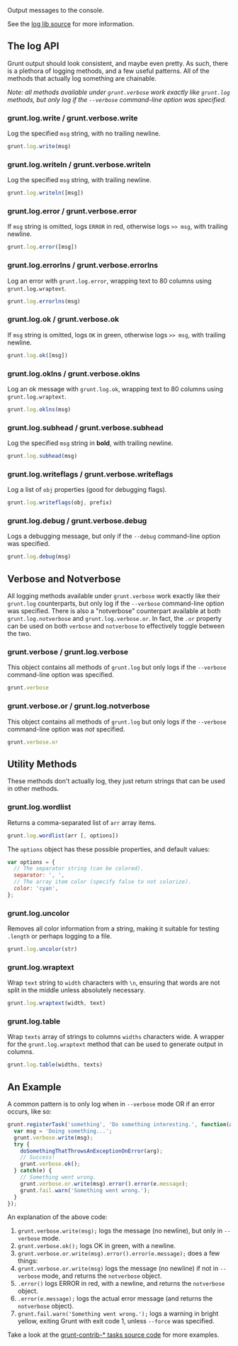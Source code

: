 Output messages to the console.

See the [log lib source](https://github.com/gruntjs/grunt-legacy-log/blob/master/index.js) for more information.

## The log API
Grunt output should look consistent, and maybe even pretty. As such, there is a plethora of logging methods, and a few useful patterns. All of the methods that actually log something are chainable.

_Note: all methods available under `grunt.verbose` work exactly like `grunt.log` methods, but only log if the `--verbose` command-line option was specified._

### grunt.log.write / grunt.verbose.write
Log the specified `msg` string, with no trailing newline.

```js
grunt.log.write(msg)
```

### grunt.log.writeln / grunt.verbose.writeln
Log the specified `msg` string, with trailing newline.

```js
grunt.log.writeln([msg])
```

### grunt.log.error / grunt.verbose.error
If `msg` string is omitted, logs `ERROR` in red, otherwise logs `>> msg`, with trailing newline.

```js
grunt.log.error([msg])
```

### grunt.log.errorlns / grunt.verbose.errorlns
Log an error with `grunt.log.error`, wrapping text to 80 columns using `grunt.log.wraptext`.

```js
grunt.log.errorlns(msg)
```

### grunt.log.ok / grunt.verbose.ok
If `msg` string is omitted, logs `OK` in green, otherwise logs `>> msg`, with trailing newline.

```js
grunt.log.ok([msg])
```

### grunt.log.oklns / grunt.verbose.oklns
Log an ok message with `grunt.log.ok`, wrapping text to 80 columns using `grunt.log.wraptext`.

```js
grunt.log.oklns(msg)
```

### grunt.log.subhead / grunt.verbose.subhead
Log the specified `msg` string in **bold**, with trailing newline.

```js
grunt.log.subhead(msg)
```

### grunt.log.writeflags / grunt.verbose.writeflags
Log a list of `obj` properties (good for debugging flags).

```js
grunt.log.writeflags(obj, prefix)
```

### grunt.log.debug / grunt.verbose.debug
Logs a debugging message, but only if the `--debug` command-line option was specified.

```js
grunt.log.debug(msg)
```

## Verbose and Notverbose
All logging methods available under `grunt.verbose` work exactly like their `grunt.log` counterparts, but only log if the `--verbose` command-line option was specified. There is also a "notverbose" counterpart available at both `grunt.log.notverbose` and `grunt.log.verbose.or`. In fact, the `.or` property can be used on both `verbose` and `notverbose` to effectively toggle between the two.

### grunt.verbose / grunt.log.verbose
This object contains all methods of `grunt.log` but only logs if the `--verbose` command-line option was specified.

```js
grunt.verbose
```

### grunt.verbose.or / grunt.log.notverbose
This object contains all methods of `grunt.log` but only logs if the `--verbose` command-line option was _not_ specified.

```js
grunt.verbose.or
```

## Utility Methods
These methods don't actually log, they just return strings that can be used in other methods.

### grunt.log.wordlist
Returns a comma-separated list of `arr` array items.

```js
grunt.log.wordlist(arr [, options])
```

The `options` object has these possible properties, and default values:

```js
var options = {
  // The separator string (can be colored).
  separator: ', ',
  // The array item color (specify false to not colorize).
  color: 'cyan',
};
```

### grunt.log.uncolor
Removes all color information from a string, making it suitable for testing `.length` or perhaps logging to a file.

```js
grunt.log.uncolor(str)
```

### grunt.log.wraptext
Wrap `text` string to `width` characters with `\n`, ensuring that words are not split in the middle unless absolutely necessary.

```js
grunt.log.wraptext(width, text)
```

### grunt.log.table
Wrap `texts` array of strings to columns `widths` characters wide. A wrapper for the `grunt.log.wraptext` method that can be used to generate output in columns.

```js
grunt.log.table(widths, texts)
```

## An Example

A common pattern is to only log when in `--verbose` mode OR if an error occurs, like so:

```js
grunt.registerTask('something', 'Do something interesting.', function(arg) {
  var msg = 'Doing something...';
  grunt.verbose.write(msg);
  try {
    doSomethingThatThrowsAnExceptionOnError(arg);
    // Success!
    grunt.verbose.ok();
  } catch(e) {
    // Something went wrong.
    grunt.verbose.or.write(msg).error().error(e.message);
    grunt.fail.warn('Something went wrong.');
  }
});
```

An explanation of the above code:

1. `grunt.verbose.write(msg);` logs the message (no newline), but only in `--verbose` mode.
2. `grunt.verbose.ok();` logs OK in green, with a newline.
3. `grunt.verbose.or.write(msg).error().error(e.message);` does a few things:
  1. `grunt.verbose.or.write(msg)` logs the message (no newline) if not in `--verbose` mode, and returns the `notverbose` object.
  2. `.error()` logs ERROR in red, with a newline, and returns the `notverbose` object.
  3. `.error(e.message);` logs the actual error message (and returns the `notverbose` object).
4. `grunt.fail.warn('Something went wrong.');` logs a warning in bright yellow, exiting Grunt with exit code 1, unless `--force` was specified.

Take a look at the [grunt-contrib-* tasks source code](https://github.com/gruntjs) for more examples.
